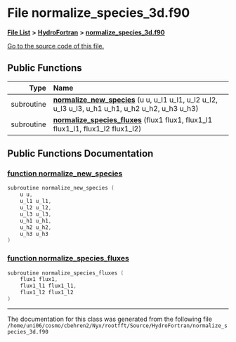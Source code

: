 
# File normalize\_species\_3d.f90


[**File List**](files.md) **>** [**HydroFortran**](dir_1fab266cd447ad3f3624320661f845f1.md) **>** [**normalize\_species\_3d.f90**](normalize__species__3d_8f90.md)

[Go to the source code of this file.](normalize__species__3d_8f90_source.md)


















## Public Functions

| Type | Name |
| ---: | :--- |
|  subroutine | [**normalize\_new\_species**](normalize__species__3d_8f90.md#function-normalize-new-species) (u u, u\_l1 u\_l1, u\_l2 u\_l2, u\_l3 u\_l3, u\_h1 u\_h1, u\_h2 u\_h2, u\_h3 u\_h3) <br> |
|  subroutine | [**normalize\_species\_fluxes**](normalize__species__3d_8f90.md#function-normalize-species-fluxes) (flux1 flux1, flux1\_l1 flux1\_l1, flux1\_l2 flux1\_l2) <br> |








## Public Functions Documentation


### <a href="#function-normalize-new-species" id="function-normalize-new-species">function normalize\_new\_species </a>


```cpp
subroutine normalize_new_species (
    u u,
    u_l1 u_l1,
    u_l2 u_l2,
    u_l3 u_l3,
    u_h1 u_h1,
    u_h2 u_h2,
    u_h3 u_h3
) 
```



### <a href="#function-normalize-species-fluxes" id="function-normalize-species-fluxes">function normalize\_species\_fluxes </a>


```cpp
subroutine normalize_species_fluxes (
    flux1 flux1,
    flux1_l1 flux1_l1,
    flux1_l2 flux1_l2
) 
```



------------------------------
The documentation for this class was generated from the following file `/home/uni06/cosmo/cbehren2/Nyx/rootfft/Source/HydroFortran/normalize_species_3d.f90`